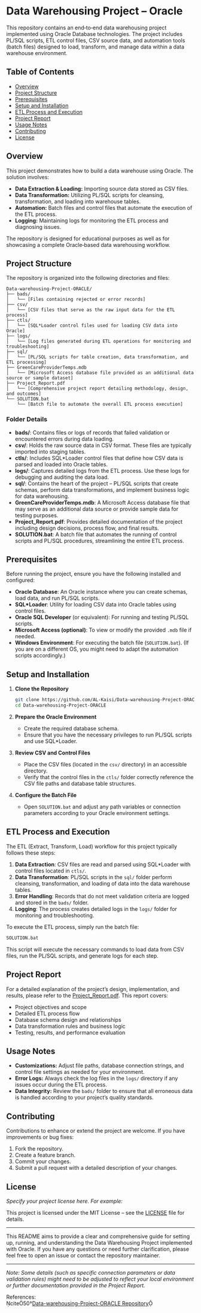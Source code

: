 
# Data Warehousing Project – Oracle

This repository contains an end‑to‑end data warehousing project implemented using Oracle Database technologies. The project includes PL/SQL scripts, ETL control files, CSV source data, and automation tools (batch files) designed to load, transform, and manage data within a data warehouse environment.

## Table of Contents

- [Overview](#overview)
- [Project Structure](#project-structure)
- [Prerequisites](#prerequisites)
- [Setup and Installation](#setup-and-installation)
- [ETL Process and Execution](#etl-process-and-execution)
- [Project Report](#project-report)
- [Usage Notes](#usage-notes)
- [Contributing](#contributing)
- [License](#license)

## Overview

This project demonstrates how to build a data warehouse using Oracle. The solution involves:

- **Data Extraction & Loading:** Importing source data stored as CSV files.
- **Data Transformation:** Utilizing PL/SQL scripts for cleansing, transformation, and loading into warehouse tables.
- **Automation:** Batch files and control files that automate the execution of the ETL process.
- **Logging:** Maintaining logs for monitoring the ETL process and diagnosing issues.

The repository is designed for educational purposes as well as for showcasing a complete Oracle‑based data warehousing workflow.

## Project Structure

The repository is organized into the following directories and files:

```
Data-warehousing-Project-ORACLE/
├── bads/                    
│   └── [Files containing rejected or error records]  
├── csv/                     
│   └── [CSV files that serve as the raw input data for the ETL process]  
├── ctls/                    
│   └── [SQL*Loader control files used for loading CSV data into Oracle]  
├── logs/                    
│   └── [Log files generated during ETL operations for monitoring and troubleshooting]  
├── sql/                     
│   └── [PL/SQL scripts for table creation, data transformation, and ETL processing]  
├── GreenCareProviderTemps.mdb  
│   └── [Microsoft Access database file provided as an additional data source or sample dataset]  
├── Project_Report.pdf       
│   └── [Comprehensive project report detailing methodology, design, and outcomes]  
└── SOLUTION.bat             
    └── [Batch file to automate the overall ETL process execution]
```

### Folder Details

- **bads/**: Contains files or logs of records that failed validation or encountered errors during data loading.
- **csv/**: Holds the raw source data in CSV format. These files are typically imported into staging tables.
- **ctls/**: Includes SQL*Loader control files that define how CSV data is parsed and loaded into Oracle tables.
- **logs/**: Captures detailed logs from the ETL process. Use these logs for debugging and auditing the data load.
- **sql/**: Contains the heart of the project – PL/SQL scripts that create schemas, perform data transformations, and implement business logic for data warehousing.
- **GreenCareProviderTemps.mdb**: A Microsoft Access database file that may serve as an additional data source or provide sample data for testing purposes.
- **Project_Report.pdf**: Provides detailed documentation of the project including design decisions, process flow, and final results.
- **SOLUTION.bat**: A batch file that automates the running of control scripts and PL/SQL procedures, streamlining the entire ETL process.

## Prerequisites

Before running the project, ensure you have the following installed and configured:

- **Oracle Database**: An Oracle instance where you can create schemas, load data, and run PL/SQL scripts.
- **SQL*Loader**: Utility for loading CSV data into Oracle tables using control files.
- **Oracle SQL Developer** (or equivalent): For running and testing PL/SQL scripts.
- **Microsoft Access (optional)**: To view or modify the provided `.mdb` file if needed.
- **Windows Environment**: For executing the batch file (`SOLUTION.bat`). (If you are on a different OS, you might need to adapt the automation scripts accordingly.)

## Setup and Installation

1. **Clone the Repository**

   ```bash
   git clone https://github.com/AL-Kaisi/Data-warehousing-Project-ORACLE.git
   cd Data-warehousing-Project-ORACLE
   ```

2. **Prepare the Oracle Environment**

   - Create the required database schema.
   - Ensure that you have the necessary privileges to run PL/SQL scripts and use SQL*Loader.

3. **Review CSV and Control Files**

   - Place the CSV files (located in the `csv/` directory) in an accessible directory.
   - Verify that the control files in the `ctls/` folder correctly reference the CSV file paths and database table structures.

4. **Configure the Batch File**

   - Open `SOLUTION.bat` and adjust any path variables or connection parameters according to your Oracle environment settings.

## ETL Process and Execution

The ETL (Extract, Transform, Load) workflow for this project typically follows these steps:

1. **Data Extraction**: CSV files are read and parsed using SQL*Loader with control files located in `ctls/`.
2. **Data Transformation**: PL/SQL scripts in the `sql/` folder perform cleansing, transformation, and loading of data into the data warehouse tables.
3. **Error Handling**: Records that do not meet validation criteria are logged and stored in the `bads/` folder.
4. **Logging**: The process creates detailed logs in the `logs/` folder for monitoring and troubleshooting.

To execute the ETL process, simply run the batch file:

```bash
SOLUTION.bat
```

This script will execute the necessary commands to load data from CSV files, run the PL/SQL scripts, and generate logs for each step.

## Project Report

For a detailed explanation of the project’s design, implementation, and results, please refer to the [Project_Report.pdf](./Project_Report.pdf). This report covers:

- Project objectives and scope
- Detailed ETL process flow
- Database schema design and relationships
- Data transformation rules and business logic
- Testing, results, and performance evaluation

## Usage Notes

- **Customizations:** Adjust file paths, database connection strings, and control file settings as needed for your environment.
- **Error Logs:** Always check the log files in the `logs/` directory if any issues occur during the ETL process.
- **Data Integrity:** Review the `bads/` folder to ensure that all erroneous data is handled according to your project’s quality standards.

## Contributing

Contributions to enhance or extend the project are welcome. If you have improvements or bug fixes:

1. Fork the repository.
2. Create a feature branch.
3. Commit your changes.
4. Submit a pull request with a detailed description of your changes.

## License

*Specify your project license here. For example:*

This project is licensed under the MIT License – see the [LICENSE](LICENSE) file for details.

---

This README aims to provide a clear and comprehensive guide for setting up, running, and understanding the Data Warehousing Project implemented with Oracle. If you have any questions or need further clarification, please feel free to open an issue or contact the repository maintainer.

---

*Note: Some details (such as specific connection parameters or data validation rules) might need to be adjusted to reflect your local environment or further documentation provided in the Project Report.*

References:  
cite50†[Data-warehousing-Project-ORACLE Repository](https://github.com/AL-Kaisi/Data-warehousing-Project-ORACLE)
